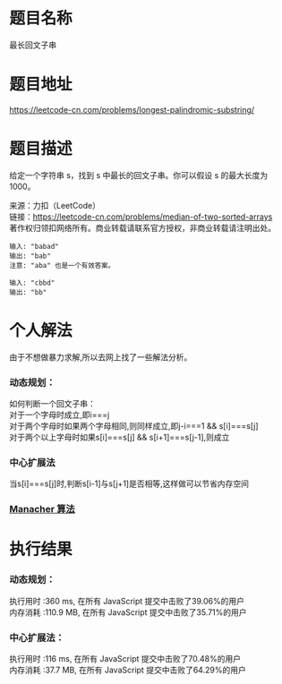 # 题目名称  
最长回文子串      
# 题目地址  
https://leetcode-cn.com/problems/longest-palindromic-substring/    
# 题目描述  
给定一个字符串 s，找到 s 中最长的回文子串。你可以假设 s 的最大长度为 1000。    
  
来源：力扣（LeetCode）  
链接：https://leetcode-cn.com/problems/median-of-two-sorted-arrays   
著作权归领扣网络所有。商业转载请联系官方授权，非商业转载请注明出处。   
```
输入: "babad"
输出: "bab"
注意: "aba" 也是一个有效答案。  

输入: "cbbd"
输出: "bb"
```
# 个人解法  
由于不想做暴力求解,所以去网上找了一些解法分析。   
### 动态规划：  
  如何判断一个回文子串：   
    对于一个字母时成立,即i===j   
    对于两个字母时如果两个字母相同,则同样成立,即j-i===1 && s[i]===s[j]   
    对于两个以上字母时如果s[i]===s[j] && s[i+1]===s[j-1],则成立  

### 中心扩展法  
  当s[i]===s[j]时,判断s[i-1]与s[j+1]是否相等,这样做可以节省内存空间  

### [Manacher 算法](https://leetcode-cn.com/problems/longest-palindromic-substring/solution/zhong-xin-kuo-san-dong-tai-gui-hua-by-liweiwei1419/)  

# 执行结果  
### 动态规划：
执行用时 :360 ms, 在所有 JavaScript 提交中击败了39.06%的用户  
内存消耗 :110.9 MB, 在所有 JavaScript 提交中击败了35.71%的用户

### 中心扩展法：
执行用时 :116 ms, 在所有 JavaScript 提交中击败了70.48%的用户  
内存消耗 :37.7 MB, 在所有 JavaScript 提交中击败了64.29%的用户    